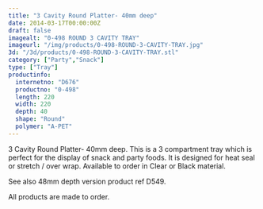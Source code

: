 ```yaml
---
title: "3 Cavity Round Platter- 40mm deep"
date: 2014-03-17T00:00:00Z
draft: false
imagealt: "0-498 ROUND 3 CAVITY TRAY"
imageurl: "/img/products/0-498-ROUND-3-CAVITY-TRAY.jpg"
3d: "/3d/products/0-498-ROUND-3-CAVITY-TRAY.stl"
category: ["Party","Snack"]
type: ["Tray"]
productinfo:
  internetno: "D676"
  productno: "0-498"
  length: 220
  width: 220
  depth: 40
  shape: "Round"
  polymer: "A-PET"
---
```

3 Cavity Round Platter- 40mm deep. This is a 3 compartment tray which is perfect for the display of snack and party foods. It is designed for heat seal or stretch / over wrap. Available to order in Clear or Black material.

See also 48mm depth version product ref D549.

All products are made to order.